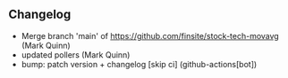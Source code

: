 ## Changelog

- Merge branch 'main' of https://github.com/finsite/stock-tech-movavg (Mark Quinn)
- updated pollers (Mark Quinn)
- bump: patch version + changelog [skip ci] (github-actions[bot])